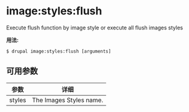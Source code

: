 # image:styles:flush
Execute flush function by image style or execute all flush images styles

**用法:**
```
$ drupal image:styles:flush [arguments] 
```

## 可用参数
参数 | 详细
---------|-------------
styles | The Images Styles name.
